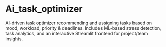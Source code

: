 # Ai_task_optimizer
AI-driven task optimizer recommending and assigning tasks based on mood, workload, priority &amp; deadlines. Includes ML-based stress detection, task analytics, and an interactive Streamlit frontend for project/team insights.
